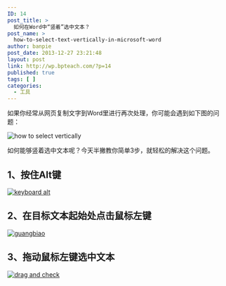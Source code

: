 ```yaml
---
ID: 14
post_title: >
  如何在Word中“竖着”选中文本？
post_name: >
  how-to-select-text-vertically-in-microsoft-word
author: banpie
post_date: 2013-12-27 23:21:48
layout: post
link: http://wp.bpteach.com/?p=14
published: true
tags: [ ]
categories:
  - 工具
---
```

如果你经常从网页复制文字到Word里进行再次处理，你可能会遇到如下图的问题：

![how to select vertically](http://7arnhx.com1.z0.glb.clouddn.com/wp-content/uploads/2013/12/how-to-select-vertically.jpg)

如何能够竖着选中文本呢？今天半撇教你简单3步，就轻松的解决这个问题。

## 1、按住Alt键

[![keyboard alt](http://7arnhx.com1.z0.glb.clouddn.com/wp-content/uploads/2013/12/winkeyboard-leftside.gif)](http://7arnhx.com1.z0.glb.clouddn.com/wp-content/uploads/2013/12/winkeyboard-leftside.gif)

## 2、在目标文本起始处点击鼠标左键

[![guangbiao](http://7arnhx.com1.z0.glb.clouddn.com/wp-content/uploads/2013/12/guangbiao.jpg)](http://7arnhx.com1.z0.glb.clouddn.com/wp-content/uploads/2013/12/guangbiao.jpg)

## 3、拖动鼠标左键选中文本

[![drag and check](http://7arnhx.com1.z0.glb.clouddn.com/wp-content/uploads/2013/12/drag-and-check.jpg)](http://7arnhx.com1.z0.glb.clouddn.com/wp-content/uploads/2013/12/drag-and-check.jpg)